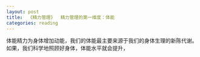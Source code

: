 ```yaml
---
layout: post
title:  《精力管理》  精力管理的第一维度：体能
categories: reading
---
```


体能精力为身体增加动能，我们的体能最主要来源于我们的身体生理的新陈代谢。如果，我们科学地照顾好身体，体能水平就会提升，

# 
<!--stackedit_data:
eyJoaXN0b3J5IjpbLTEzOTE2MTUxMDIsMTY4MDI2NTUwN119
-->